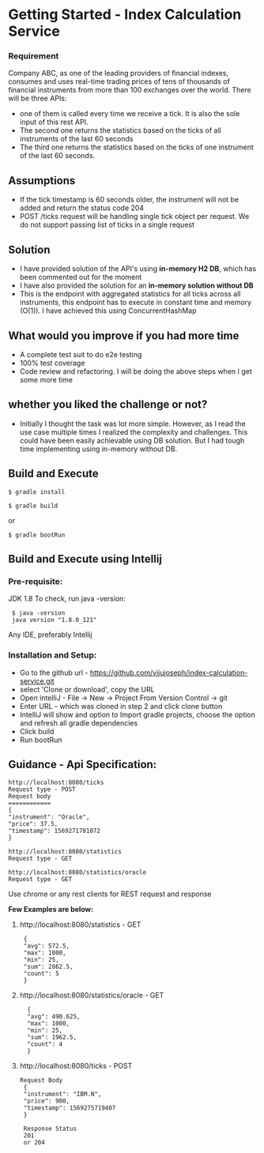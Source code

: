 # Getting Started - Index Calculation Service

### Requirement
Company ABC, as one of the leading providers of financial indexes, consumes and uses real-time trading prices
of tens of thousands of financial instruments from more than 100 exchanges over the world.
There will be three APIs:
-   one of them is called every time we receive a tick. It is also the sole input of this rest API.
-   The second one returns the statistics based on the ticks of all instruments of the last 60 seconds
-   The third one returns the statistics based on the ticks of one instrument of the last 60 seconds.

## Assumptions
-   If the tick timestamp is 60 seconds older, the instrument will not be added and 
return the status code 204
-   POST /ticks request will be handling single tick object per request. We do not support 
passing list of ticks in a single request

## Solution
-   I have provided solution of the API's using **in-memory H2 DB**, which has been commented out
for the moment
-   I have also provided the solution for an **in-memory solution without DB**
-   This is the endpoint with aggregated statistics for all ticks across all instruments, this endpoint has to
  execute in constant time and memory (O(1)). I have achieved this using ConcurrentHashMap

## What would you improve if you had more time
-   A complete test suit to do e2e testing
-   100% test coverage
-   Code review and refactoring. I will be doing the above steps when I get some more time

## whether you liked the challenge or not?
-   Initially I thought the task was lot more simple. However, as 
I read the use case multiple times I realized the complexity and challenges.
This could have been easily achievable using DB solution. But I had tough time implementing
using in-memory without DB.

## Build and Execute
```
$ gradle install

$ gradle build
```
or
```
$ gradle bootRun
```

## Build and Execute using Intellij
### Pre-requisite:

JDK 1.8 To check, run java -version:
```
 $ java -version
 java version "1.8.0_121"
``` 
Any IDE, preferably Intellij

### Installation and Setup:

-   Go to the github url - https://github.com/vijujoseph/index-calculation-service.git
-   select 'Clone or download', copy the URL
-   Open intelliJ - File -> New -> Project From Version Control -> git
-   Enter URL - which was cloned in step 2 and click clone button
-   IntelliJ will show and option to Import gradle projects, choose the option and refresh all gradle dependencies
-   Click build
-   Run bootRun


## Guidance - Api Specification:
```
http://localhost:8080/ticks    
Request type - POST
Request body 
============
{
"instrument": "Oracle",
"price": 37.5,
"timestamp": 1569271781072
}

http://localhost:8080/statistics
Request type - GET

http://localhost:8080/statistics/oracle
Request type - GET
``` 
Use chrome or any rest clients for REST request and response

**Few Examples are below:**  
1. http://localhost:8080/statistics - GET
    ```
     {
     "avg": 572.5,
     "max": 1000,
     "min": 25,
     "sum": 2862.5,
     "count": 5
     }
    ```
2. http://localhost:8080/statistics/oracle - GET
    ```
      {
      "avg": 490.625,
      "max": 1000,
      "min": 25,
      "sum": 1962.5,
      "count": 4
      }
    ```
3. http://localhost:8080/ticks - POST
   ```
   Request Body
    {
    "instrument": "IBM.N",
    "price": 900,
    "timestamp": 1569275719407
    }
    
    Response Status
    201
    or 204
    ```
